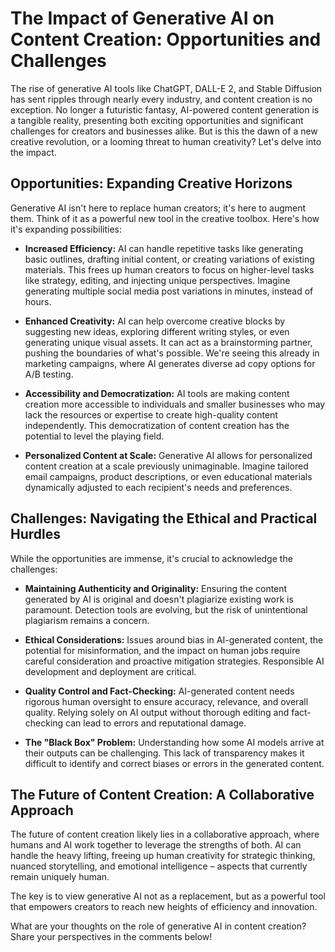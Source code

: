 # The Impact of Generative AI on Content Creation: Opportunities and Challenges

The rise of generative AI tools like ChatGPT, DALL-E 2, and Stable Diffusion has sent ripples through nearly every industry, and content creation is no exception.  No longer a futuristic fantasy, AI-powered content generation is a tangible reality, presenting both exciting opportunities and significant challenges for creators and businesses alike.  But is this the dawn of a new creative revolution, or a looming threat to human creativity? Let's delve into the impact.


## Opportunities: Expanding Creative Horizons

Generative AI isn't here to replace human creators; it's here to augment them.  Think of it as a powerful new tool in the creative toolbox.  Here's how it's expanding possibilities:

* **Increased Efficiency:**  AI can handle repetitive tasks like generating basic outlines, drafting initial content, or creating variations of existing materials. This frees up human creators to focus on higher-level tasks like strategy, editing, and injecting unique perspectives.  Imagine generating multiple social media post variations in minutes, instead of hours.

* **Enhanced Creativity:**  AI can help overcome creative blocks by suggesting new ideas, exploring different writing styles, or even generating unique visual assets.  It can act as a brainstorming partner, pushing the boundaries of what's possible.  We're seeing this already in marketing campaigns, where AI generates diverse ad copy options for A/B testing.

* **Accessibility and Democratization:**  AI tools are making content creation more accessible to individuals and smaller businesses who may lack the resources or expertise to create high-quality content independently.  This democratization of content creation has the potential to level the playing field.

* **Personalized Content at Scale:**  Generative AI allows for personalized content creation at a scale previously unimaginable.  Imagine tailored email campaigns, product descriptions, or even educational materials dynamically adjusted to each recipient's needs and preferences.


## Challenges: Navigating the Ethical and Practical Hurdles

While the opportunities are immense, it's crucial to acknowledge the challenges:

* **Maintaining Authenticity and Originality:**  Ensuring the content generated by AI is original and doesn't plagiarize existing work is paramount.  Detection tools are evolving, but the risk of unintentional plagiarism remains a concern.

* **Ethical Considerations:**  Issues around bias in AI-generated content, the potential for misinformation, and the impact on human jobs require careful consideration and proactive mitigation strategies.  Responsible AI development and deployment are critical.

* **Quality Control and Fact-Checking:**  AI-generated content needs rigorous human oversight to ensure accuracy, relevance, and overall quality.  Relying solely on AI output without thorough editing and fact-checking can lead to errors and reputational damage.

* **The "Black Box" Problem:**  Understanding how some AI models arrive at their outputs can be challenging. This lack of transparency makes it difficult to identify and correct biases or errors in the generated content.


## The Future of Content Creation: A Collaborative Approach

The future of content creation likely lies in a collaborative approach, where humans and AI work together to leverage the strengths of both.  AI can handle the heavy lifting, freeing up human creativity for strategic thinking, nuanced storytelling, and emotional intelligence – aspects that currently remain uniquely human.

The key is to view generative AI not as a replacement, but as a powerful tool that empowers creators to reach new heights of efficiency and innovation.


What are your thoughts on the role of generative AI in content creation? Share your perspectives in the comments below!
